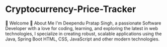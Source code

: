 # Cryptocurrency-Price-Tracker
👋 Welcome  🚀 About Me I'm Deependu Pratap Singh, a passionate Software Developer with a love for coding, learning, and exploring the latest in web technologies, I specialize in creating robust, scalable applications using the Java, Spring Boot HTML, CSS, JavaScript and other modern technologies.
